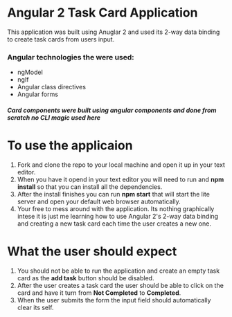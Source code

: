 # Angular 2 Task Card Application

This application was built using Anuglar 2 and used its 2-way data binding to create task cards from users input.

### Angular technologies the were used:
- ngModel
- ngIf
- Angular class directives
- Angular forms
##### Card components were built using angular components and done from scratch no CLI magic used here


# To use the applicaion
1. Fork and clone the repo to your local machine and open it up in your text editor.
2. When you have it opend in your text editor you will need to run and **npm install** so that you can install all the dependencies.
3. After the install finishes you can run **npm start** that will start the lite server and open your default web browser automatically.
4. Your free to mess around with the application. Its nothing graphically intese it is just me learning how to use Angular 2's 2-way data binding and creating a new task card each time the user creates a new one.

# What the user should expect
1. You should not be able to run the application and create an empty task card as the **add task** button should be disabled.
2. After the user creates a task card the user should be able to click on the card and have it turn from **Not Completed** to **Completed**.
3. When the user submits the form the input field should automatically clear its self.